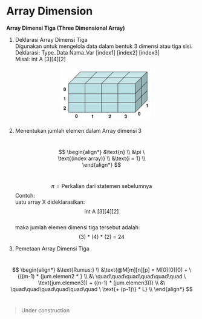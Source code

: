 # Array Dimension

**Array Dimensi Tiga (Three Dimensional Array)**

1. Deklarasi Array Dimensi Tiga  
   Digunakan untuk mengelola data dalam bentuk 3 dimensi atau tiga sisi.  
   Deklarasi: Type_Data Nama_Var [index1] [index2] [index3]  
   Misal: int A [3][4][2]

   <p align="center">
    <img src="https://github.com/AdonNeet/DataStructure_Learn/blob/main/04-array_dimension/assets/arr342.jpg" alt="Ilustrasi array A [4][3][2]" width="50%" height="auto">
   </p>

2. Menentukan jumlah elemen dalam Array dimensi 3

<div style="border: 1px solid white; padding: 10px; width: fit-content; max-width: 300px; height:auto; margin: 0 auto;">

$$
\begin{align*}
&\text{n} \\
&\pi \ \text{(index array)} \\
&\text{i = 1} \\
\end{align*}
$$

</div>

$$\pi = \text{Perkalian dari statemen sebelumnya}$$
&nbsp;&nbsp;&nbsp;&nbsp;&nbsp;&nbsp;Contoh:  
&nbsp;&nbsp;&nbsp;&nbsp;&nbsp;&nbsp;uatu array X dideklarasikan:
$$\text{int A [3][4][2]}$$  
&nbsp;&nbsp;&nbsp;&nbsp;&nbsp;&nbsp;maka jumlah elemen dimensi tiga tersebut adalah:
$$\text{(3) * (4) * (2) = 24}$$

3. Pemetaan Array Dimensi Tiga

<div style="border: 1px solid white; padding: 10px; width: fit-content; max-width: 500px; height:auto; margin: 0 auto;">

$$
\begin{align*}
&\text{Rumus:} \\
&\text{@M[m][n][p] = M[0][0][0] + \{((m-1) * (jum.elemen2 * } \\
&\ \quad\quad\quad\quad\quad\quad \ \text{jum.elemen3)) + ((n-1) * (jum.elemen3))} \\
&\ \quad\quad\quad\quad\quad\quad \ \text{+ (p-1)\} * L} \\
   \end{align*}
$$

</div>

> Under construction
